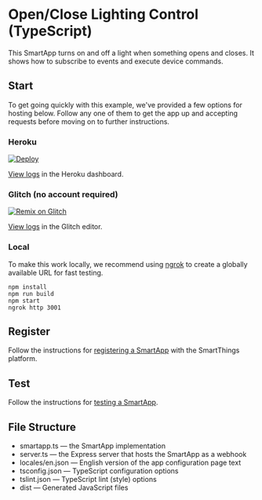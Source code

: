 # Open/Close Lighting Control (TypeScript)

This SmartApp turns on and off a light when something opens and closes. It shows how to subscribe to events and execute device commands.

## Start

To get going quickly with this example, we've provided a few options for hosting below. Follow any one of them to get the app up and accepting requests before moving on to further instructions.

### Heroku

[![Deploy](https://www.herokucdn.com/deploy/button.svg)](https://heroku.com/deploy)

[View logs](https://devcenter.heroku.com/articles/logging#log-retrieval-via-the-web-dashboard) in the Heroku dashboard.

### Glitch (no account required)

[![Remix on Glitch](https://cdn.glitch.com/2703baf2-b643-4da7-ab91-7ee2a2d00b5b%2Fremix-button.svg)](https://glitch.com/edit/#!/import/github/SmartThingsCommunity/smartapp-example-open-close-nodets)

[View logs](https://support.glitch.com/t/console-log-where-to-find-it/14456) in the Glitch editor.

### Local

To make this work locally, we recommend using [ngrok](https://ngrok.com/) to create a globally available URL for fast testing.

`npm install`  
`npm run build`  
`npm start`  
`ngrok http 3001`

## Register

Follow the instructions for [registering a SmartApp](https://smartthings.developer.samsung.com/docs/smartapps/app-registration.html) with the SmartThings platform.

## Test

Follow the instructions for [testing a SmartApp](https://smartthings.developer.samsung.com/docs/testing/how-to-test.html).

## File Structure

* smartapp.ts &mdash; the SmartApp implementation
* server.ts &mdash; the Express server that hosts the SmartApp as a webhook
* locales/en.json &mdash; English version of the app configuration page text
* tsconfig.json &mdash; TypeScript configuration options
* tslint.json &mdash; TypeScript lint (style) options
* dist &mdash; Generated JavaScript files
